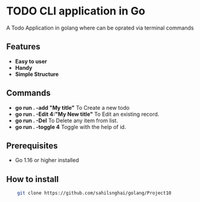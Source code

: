 # TODO CLI application in Go

A Todo Application in golang where can be oprated via terminal commands

## Features

- **Easy to user**
- **Handy**
- **Simple Structure**

## Commands

- **go run . -add "My title"** To Create a new todo
- **go run . -Edit 4:"My New title"** To Edit an existing record.
- **go run . -Del** To Delete any item from list.
- **go run . -toggle 4** Toggle with the help of id.

## Prerequisites

- Go 1.16 or higher installed

## How to install
```bash
    git clone https://github.com/sahilsnghai/golang/Project10
```